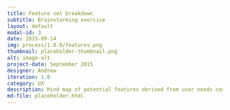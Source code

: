 ```yaml
---
title: Feature set breakdown
subtitle: Brainstorming exercise
layout: default
modal-id: 3
date: 2015-09-14
img: process/1.0.0/features.png
thumbnail: placeholder-thumbnail.png
alt: image-alt
project-date: September 2015
designer: Andrew
iteration: 1.0
category: UX
description: Mind map of potential features derived from user needs compiled during discovery.
md-file: placeholder.html
---
```


